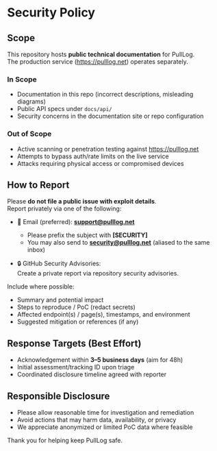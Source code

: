# Security Policy

## Scope
This repository hosts **public technical documentation** for PullLog.  
The production service (https://pulllog.net) operates separately.

### In Scope
- Documentation in this repo (incorrect descriptions, misleading diagrams)
- Public API specs under `docs/api/`
- Security concerns in the documentation site or repo configuration

### Out of Scope
- Active scanning or penetration testing against https://pulllog.net
- Attempts to bypass auth/rate limits on the live service
- Attacks requiring physical access or compromised devices

## How to Report
Please **do not file a public issue with exploit details**.  
Report privately via one of the following:

- 📧 Email (preferred): **support@pulllog.net**  
  - Please prefix the subject with **[SECURITY]**  
  - You may also send to **security@pulllog.net** (aliased to the same inbox)

- 🔒 GitHub Security Advisories:  
  Create a private report via repository security advisories.

Include where possible:
- Summary and potential impact
- Steps to reproduce / PoC (redact secrets)
- Affected endpoint(s) / page(s), timestamps, and environment
- Suggested mitigation or references (if any)

## Response Targets (Best Effort)
- Acknowledgement within **3–5 business days** (aim for 48h)
- Initial assessment/tracking ID upon triage
- Coordinated disclosure timeline agreed with reporter

## Responsible Disclosure
- Please allow reasonable time for investigation and remediation
- Avoid actions that may harm data, availability, or privacy
- We appreciate anonymized or limited PoC data where feasible

Thank you for helping keep PullLog safe.
